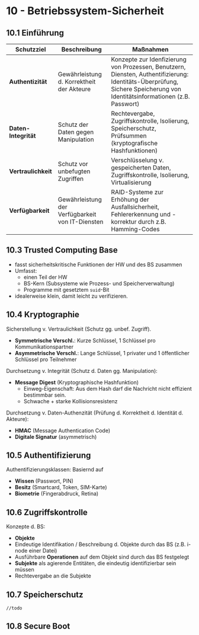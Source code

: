 # 10 - Betriebssystem-Sicherheit

## 10.1 Einführung

|Schutzziel|Beschreibung|Maßnahmen|
|---|---|---|
|**Authentizität**|Gewährleistung d. Korrektheit der Akteure|Konzepte zur Idenfizierung von Prozessen, Benutzern, Diensten, Authentifizierung: Identitäts-Überprüfung, Sichere Speicherung von Identitätsinformationen (z.B. Passwort)|
|**Daten-Integrität**|Schutz der Daten gegen Manipulation|Rechtevergabe, Zugriffskontrolle, Isolierung, Speicherschutz, Prüfsummen (kryptografische Hashfunktionen)|
|**Vertraulichkeit**|Schutz vor unbefugten Zugriffen|Verschlüsselung v. gespeicherten Daten, Zugriffskontrolle, Isolierung, Virtualisierung|
|**Verfügbarkeit**|Gewährleistung der Verfügbarkeit von IT-Diensten|RAID-Systeme zur Erhöhung der Ausfallsicherheit, Fehlererkennung und -korrektur durch z.B. Hamming-Codes|

## 10.3 Trusted Computing Base

* fasst sicherheitskritische Funktionen der HW und des BS zusammen
* Umfasst:
    * einen Teil der HW
    * BS-Kern (Subsysteme wie Prozess- und Speicherverwaltung)
    * Programme mit gesetztem `suid`-Bit
* idealerweise klein, damit leicht zu verifizieren.

## 10.4 Kryptographie
Sicherstellung v. Vertraulichkeit (Schutz gg. unbef. Zugriff).
* **Symmetrische Verschl.**: Kurze Schlüssel, 1 Schlüssel pro Kommunikationspartner
* **Asymmetrische Verschl.**: Lange Schlüssel, 1 privater und 1 öffentlicher Schlüssel pro Teilnehmer

Durchsetzung v. Integrität (Schutz d. Daten gg. Manipulation):
* **Message Digest** (Kryptographische Hashfunktion)
    * Einweg-Eigenschaft: Aus dem Hash darf die Nachricht nicht effizient bestimmbar sein.
    * Schwache + starke Kollisionsresistenz

Durchsetzung v. Daten-Authenzität (Prüfung d. Korrektheit d. Identität d. Akteure):
* **HMAC** (Message Authentication Code)
* **Digitale Signatur** (asymmetrisch)

## 10.5 Authentifizierung
Authentifizierungsklassen: Basiernd auf
* **Wissen** (Passwort, PIN)
* **Besitz** (Smartcard, Token, SIM-Karte)
* **Biometrie** (Fingerabdruck, Retina)

## 10.6 Zugriffskontrolle
Konzepte d. BS:
* **Objekte**
* Eindeutige Identifikation / Beschreibung d. Objekte durch das BS (z.B. i-node einer Datei)
* Ausführbare **Operationen** auf dem Objekt sind durch das BS festgelegt
* **Subjekte** als agierende Entitäten, die eindeutig identifizierbar sein müssen
* Rechtevergabe an die Subjekte

## 10.7 Speicherschutz
`//todo`

## 10.8 Secure Boot
